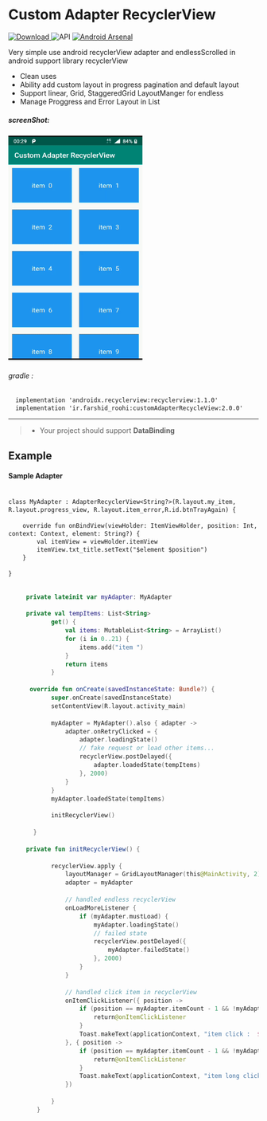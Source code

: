 # Custom Adapter RecyclerView

[ ![Download](https://api.bintray.com/packages/farshidroohi/CustomAdapterRecyclerview/CustomAdapterRecyclerview/images/download.svg?version=1.0.5) ](https://bintray.com/farshidroohi/CustomAdapterRecyclerview/CustomAdapterRecyclerview/1.0.5/link)
  ![API](https://img.shields.io/badge/API-14%2B-blue.svg?style=flat) [![Android Arsenal](https://img.shields.io/badge/Android%20Arsenal-Custom%20Adapter%20RecyclerView-blue.svg?style=flat)](https://android-arsenal.com/details/1/7759)



Very simple use android recyclerView adapter and endlessScrolled in android support library recyclerView 

- Clean uses
- Ability add custom layout in progress pagination and default layout
- Support linear, Grid, StaggeredGrid LayoutManger for endless
- Manage Proggress and Error Layout in List

##### screenShot: 
 
 <img src="https://raw.githubusercontent.com/FarshidRoohi/CustomAdapterRecyclerview/master/art/custom_adapter.gif" alt="screen show" width="270px" height="450px">


 ###### gradle :   
  
```Gradle  
  implementation 'androidx.recyclerview:recyclerview:1.1.0'
  implementation 'ir.farshid_roohi:customAdapterRecycleView:2.0.0'
 ```  
 <hr>
 
> - Your project should support **DataBinding** 

## Example

#### Sample Adapter 

```Kotiln

class MyAdapter : AdapterRecyclerView<String?>(R.layout.my_item, R.layout.progress_view, R.layout.item_error,R.id.btnTrayAgain) {

    override fun onBindView(viewHolder: ItemViewHolder, position: Int, context: Context, element: String?) {
        val itemView = viewHolder.itemView
        itemView.txt_title.setText("$element $position")
    }

}
```

```Kotlin

     private lateinit var myAdapter: MyAdapter

     private val tempItems: List<String>
            get() {
                val items: MutableList<String> = ArrayList()
                for (i in 0..21) {
                    items.add("item ")
                }
                return items
            }
    
      override fun onCreate(savedInstanceState: Bundle?) {
            super.onCreate(savedInstanceState)
            setContentView(R.layout.activity_main)
    
            myAdapter = MyAdapter().also { adapter ->
                adapter.onRetryClicked = {
                    adapter.loadingState()
                    // fake request or load other items...
                    recyclerView.postDelayed({
                        adapter.loadedState(tempItems)
                    }, 2000)
                }
            }
            myAdapter.loadedState(tempItems)
    
            initRecyclerView()
    
       }
    
     private fun initRecyclerView() {
    
            recyclerView.apply {
                layoutManager = GridLayoutManager(this@MainActivity, 2)
                adapter = myAdapter
    
                // handled endless recyclerView
                onLoadMoreListener {
                    if (myAdapter.mustLoad) {
                        myAdapter.loadingState()
                        // failed state
                        recyclerView.postDelayed({
                            myAdapter.failedState()
                        }, 2000)
                    }
                }
    
                // handled click item in recyclerView
                onItemClickListener({ position ->
                    if (position == myAdapter.itemCount - 1 && !myAdapter.mustLoad) {
                        return@onItemClickListener
                    }
                    Toast.makeText(applicationContext, "item click :  ${myAdapter.getItem(position)}$position", Toast.LENGTH_SHORT).show()
                }, { position ->
                    if (position == myAdapter.itemCount - 1 && !myAdapter.mustLoad) {
                        return@onItemClickListener
                    }
                    Toast.makeText(applicationContext, "item long click :  ${myAdapter.getItem(position)}$position", Toast.LENGTH_SHORT).show()
                })
    
            }
        }
```
